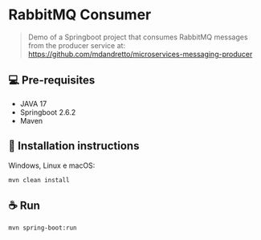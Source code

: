 # RabbitMQ Consumer

> Demo of a Springboot project that consumes RabbitMQ messages from the producer service at:
> https://github.com/mdandretto/microservices-messaging-producer


## 💻 Pre-requisites

- JAVA 17
- Springboot 2.6.2
- Maven

## 🚀 Installation instructions

Windows, Linux e macOS:

```
mvn clean install
```

## ☕ Run

```
mvn spring-boot:run
```
